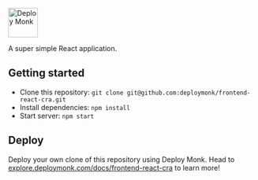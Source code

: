 <a href="https://deploymonk.com"><img src="https://deploymonk.com/images/brand.png" alt="Deploy Monk" height="60"></a>

A super simple React application.

## Getting started

- Clone this repository: `git clone git@github.com:deploymonk/frontend-react-cra.git`
- Install dependencies: `npm install`
- Start server: `npm start`

## Deploy
Deploy your own clone of this repository using Deploy Monk. Head to [explore.deploymonk.com/docs/frontend-react-cra](https://explore.deploymonk.com/docs/frontend-react-cra) to learn more!

